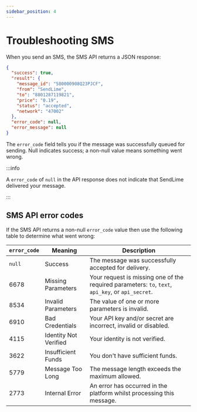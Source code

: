 ```yaml
---
sidebar_position: 4
---
```


# Troubleshooting SMS
When you send an SMS, the SMS API returns a JSON response:

```json
{
  "success": true,
  "result": {
    "message_id": "580000908Q23PJCF",
    "from": "SendLime",
    "to": "8801287119821",
    "price": "0.19",
    "status": "accepted",
    "network": "47002"
  },
  "error_code": null,
  "error_message": null
}
```

The `error_code` field tells you if the message was successfully queued for sending. Null indicates success; a non-null value means something went wrong.

:::info

A `error_code` of `null` in the API response does not indicate that SendLime delivered your message.

:::

## SMS API error codes
If the SMS API returns a non-null `error_code` value then use the following table to determine what went wrong:

| `error_code` | Meaning               | Description                                                           |
|--------------|-----------------------|-----------------------------------------------------------------------|
| `null`       | Success               | The message was successfully accepted for delivery.                   |
| 6678         | Missing Parameters    | Your request is missing one of the required parameters: `to`, `text`, `api_key`, or `api_secret`. |                                                                   |
| 8534         | Invalid Parameters    | The value of one or more parameters is invalid.                       |
| 6910         | Bad Credentials       | Your API key and/or secret are incorrect, invalid or disabled.        |
| 4115         | Identity Not Verified | Your identity is not verified.                                        |
| 3622         | Insufficient Funds    | You don't have sufficient funds.                                      |
| 5779         | Message Too Long      | The message length exceeds the maximum allowed.                       |
| 2773         | Internal Error        | An error has occurred in the platform whilst processing this message. |
